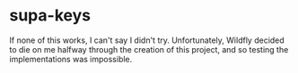 supa-keys
===

If none of this works, I can't say I didn't try. Unfortunately, Wildfly decided to die on me halfway through the creation of this project, and so testing the implementations was impossible.
